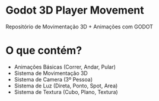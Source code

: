 # Godot 3D Player Movement
Repositório de Movimentação 3D + Animações com GODOT

# O que contém?
- Animações Básicas (Correr, Andar, Pular)
- Sistema de Movimentação 3D
- Sistema de Camera (3º Pessoa)
- Sistema de Luz (Direta, Ponto, Spot, Area)
- Sistema de Textura (Cubo, Plano, Textura)

